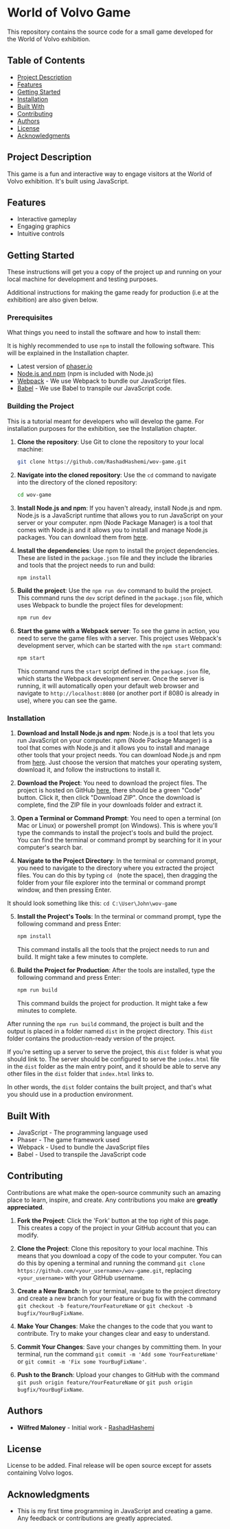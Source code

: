 # World of Volvo Game

This repository contains the source code for a small game developed for the World of Volvo exhibition.

## Table of Contents

- [Project Description](#project-description)
- [Features](#features)
- [Getting Started](#getting-started)
- [Installation](#installation)
- [Built With](#built-with)
- [Contributing](#contributing)
- [Authors](#authors)
- [License](#license)
- [Acknowledgments](#acknowledgments)

## Project Description

This game is a fun and interactive way to engage visitors at the World of Volvo exhibition. It's built using JavaScript.

## Features

* Interactive gameplay
* Engaging graphics
* Intuitive controls

## Getting Started

These instructions will get you a copy of the project up and running on your local machine for development and testing purposes.

Additional instructions for making the game ready for production (i.e at the exhibition) are also given below.

### Prerequisites

What things you need to install the software and how to install them:

It is highly recommended to use ``npm`` to install the following software. This will be explained in the Installation chapter.

* Latest version of [phaser.io](https://phaser.io/download)
* [Node.js and npm](https://nodejs.org/en/download/) (npm is included with Node.js)
* [Webpack](https://webpack.js.org/guides/installation/) - We use Webpack to bundle our JavaScript files.
* [Babel](https://babeljs.io/docs/en/babel-cli#install) - We use Babel to transpile our JavaScript code.


### Building the Project

This is a tutorial meant for developers who will develop the game. For installation purposes for the exhibition, see the Installation chapter.

1. **Clone the repository**: Use Git to clone the repository to your local machine:

    ```bash
    git clone https://github.com/RashadHashemi/wov-game.git
    ```

2. **Navigate into the cloned repository**: Use the `cd` command to navigate into the directory of the cloned repository:

    ```bash
    cd wov-game
    ```

3. **Install Node.js and npm**: If you haven't already, install Node.js and npm. Node.js is a JavaScript runtime that allows you to run JavaScript on your server or your computer. npm (Node Package Manager) is a tool that comes with Node.js and it allows you to install and manage Node.js packages. You can download them from [here](https://nodejs.org/en/download/).

4. **Install the dependencies**: Use npm to install the project dependencies. These are listed in the `package.json` file and they include the libraries and tools that the project needs to run and build:

    ```bash
    npm install
    ```

5. **Build the project**: Use the `npm run dev` command to build the project. This command runs the `dev` script defined in the `package.json` file, which uses Webpack to bundle the project files for development:

    ```bash
    npm run dev
    ```

6. **Start the game with a Webpack server**: To see the game in action, you need to serve the game files with a server. This project uses Webpack's development server, which can be started with the `npm start` command:

    ```bash
    npm start
    ```

    This command runs the `start` script defined in the `package.json` file, which starts the Webpack development server. Once the server is running, it will automatically open your default web browser and navigate to `http://localhost:8080` (or another port if 8080 is already in use), where you can see the game.

### Installation

1. **Download and Install Node.js and npm**: Node.js is a tool that lets you run JavaScript on your computer. npm (Node Package Manager) is a tool that comes with Node.js and it allows you to install and manage other tools that your project needs. You can download Node.js and npm from [here](https://nodejs.org/en/download/). Just choose the version that matches your operating system, download it, and follow the instructions to install it.

2. **Download the Project**: You need to download the project files. The project is hosted on GitHub [here](https://github.com/RashadHashemi/wov-game), there should be a green "Code" button. Click it, then click "Download ZIP". Once the download is complete, find the ZIP file in your downloads folder and extract it.

3. **Open a Terminal or Command Prompt**: You need to open a terminal (on Mac or Linux) or powershell prompt (on Windows). This is where you'll type the commands to install the project's tools and build the project. You can find the terminal or command prompt by searching for it in your computer's search bar.

4. **Navigate to the Project Directory**: In the terminal or command prompt, you need to navigate to the directory where you extracted the project files. You can do this by typing `cd ` (note the space), then dragging the folder from your file explorer into the terminal or command prompt window, and then pressing Enter.

It should look something like this: `cd C:\User\John\wov-game`

5. **Install the Project's Tools**: In the terminal or command prompt, type the following command and press Enter:

    ```bash
    npm install
    ```

    This command installs all the tools that the project needs to run and build. It might take a few minutes to complete.

6. **Build the Project for Production**: After the tools are installed, type the following command and press Enter:

    ```bash
    npm run build
    ```

    This command builds the project for production. It might take a few minutes to complete.

After running the `npm run build` command, the project is built and the output is placed in a folder named `dist` in the project directory. This `dist` folder contains the production-ready version of the project.

If you're setting up a server to serve the project, this `dist` folder is what you should link to. The server should be configured to serve the `index.html` file in the `dist` folder as the main entry point, and it should be able to serve any other files in the `dist` folder that `index.html` links to.

In other words, the `dist` folder contains the built project, and that's what you should use in a production environment.

## Built With

* JavaScript - The programming language used
* Phaser - The game framework used
* Webpack - Used to bundle the JavaScript files
* Babel - Used to transpile the JavaScript code

## Contributing

Contributions are what make the open-source community such an amazing place to learn, inspire, and create. Any contributions you make are **greatly appreciated**.

1. **Fork the Project**: Click the 'Fork' button at the top right of this page. This creates a copy of the project in your GitHub account that you can modify.

2. **Clone the Project**: Clone this repository to your local machine. This means that you download a copy of the code to your computer. You can do this by opening a terminal and running the command `git clone https://github.com/<your_username>/wov-game.git`, replacing `<your_username>` with your GitHub username.

3. **Create a New Branch**: In your terminal, navigate to the project directory and create a new branch for your feature or bug fix with the command `git checkout -b feature/YourFeatureName` or `git checkout -b bugfix/YourBugFixName`.

4. **Make Your Changes**: Make the changes to the code that you want to contribute. Try to make your changes clear and easy to understand.

5. **Commit Your Changes**: Save your changes by committing them. In your terminal, run the command `git commit -m 'Add some YourFeatureName'` or `git commit -m 'Fix some YourBugFixName'`.

6. **Push to the Branch**: Upload your changes to GitHub with the command `git push origin feature/YourFeatureName` or `git push origin bugfix/YourBugFixName`.


## Authors

* **Wilfred Maloney** - Initial work - [RashadHashemi](https://github.com/RashadHashemi)

## License

License to be added. Final release will be open source except for assets containing Volvo logos.

## Acknowledgments

* This is my first time programming in JavaScript and creating a game. Any feedback or contributions are greatly appreciated.